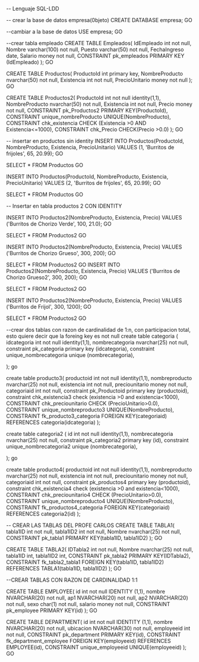 -- Lenguaje SQL-LDD

-- crear la base de datos empresa(0bjeto)
CREATE DATABASE empresa;
GO

--cambiar a la base de datos
USE empresa;
GO

--crear tabla empleado
CREATE TABLE Empleados(
 IdEmpleado int not null,
 Nombre varchar(100) not null,
 Puesto varchar(50) not null,
 FechaIngreso date,
 Salario money not null,
 CONSTRAINT pk_empleados
 PRIMARY KEY (IdEmpleado)
);
 GO


 CREATE TABLE Productos(
  ProductoId int primary key,
  NombreProducto nvarchar(50) not null,
  Existencia int not null,
  PrecioUnitario money not null
 );
 GO

 CREATE TABLE Productos2(
  ProductoId int not null identity(1,1),
  NombreProducto nvarchar(50) not null,
  Existencia int not null,
  Precio money not null,
  CONSTRAINT pk_Productos2 PRIMARY KEY(ProductoId),
  CONSTRAINT unique_nombreProducto UNIQUE(NombreProducto),
  CONSTRAINT chk_existencia CHECK (Existencia >0 AND Existencia<=1000),
  CONSTRAINT chk_Precio CHECK(Precio >0.0)
 );
 GO

 -- insertar en productos sin identity
 INSERT INTO Productos(ProductoId, NombreProducto, Existencia, PrecioUnitario)
 VALUES (1, 'Burritos de frijoles', 65, 20.99);
 GO
 
 SELECT * FROM Productos
 GO

 INSERT INTO Productos(ProductoId, NombreProducto, Existencia, PrecioUnitario)
 VALUES (2, 'Burritos de frijoles', 65, 20.99);
 GO
 
 SELECT * FROM Productos
 GO

 -- Insertar en tabla productos 2 CON IDENTITY

 INSERT INTO Productos2(NombreProducto, Existencia, Precio)
 VALUES ('Burritos de Chorizo Verde', 100, 21.0);
 GO
 
 SELECT * FROM Productos2
 GO

  INSERT INTO Productos2(NombreProducto, Existencia, Precio)
 VALUES ('Burritos de Chorizo Grueso', 300, 200);
 GO
 
 SELECT * FROM Productos2
 GO
  INSERT INTO Productos2(NombreProducto, Existencia, Precio)
 VALUES ('Burritos de Chorizo Grueso2', 300, 200);
 GO
 
 SELECT * FROM Productos2
 GO

 INSERT INTO Productos2(NombreProducto, Existencia, Precio)
 VALUES ('Burritos de Frijol', 300, 1200);
 GO
 
 SELECT * FROM Productos2
 GO

--crear  dos tablas con razon de cardinalidad de 1:n, con participacion total, esto quiere decir que la foreing key es not null
 create table categoria (
 idcategoria int not null identity(1,1),
 nombrecategoria nvarchar(25) not null,
 constraint pk_categoria
 primary key (idcategoria),
 constraint unique_nombrecategoria
 unique (nombrecategoria),

 );
 go

 create table producto3(
 productoid int not null identity(1,1),
 nombreproducto nvarchar(25) not null,
 existencia int not null,
 preciounitario money not null,
 categoriaid int not null,
 constraint pk_Productoid
 primary key (productoid),
 constraint chk_existencia3
check (existencia >0 and existencia<1000),
CONSTRAINT chk_preciounitario
CHECK (PrecioUnitario>0.0),
CONSTRAINT unique_nombreproducto3
UNIQUE(NombreProducto),
CONSTRAINT fk_producto3_categoria
FOREIGN KEY(categoriaid)
REFERENCES categoria(idcategoria)
 );



create table categoria2 (
 id int not null identity(1,1),
 nombrecategoria nvarchar(25) not null,
 constraint pk_categoria2
 primary key (id),
 constraint unique_nombrecategoria2
 unique (nombrecategoria),

 );
 go

 create table producto4(
 productoid int not null identity(1,1),
 nombreproducto nvarchar(25) not null,
 existencia int not null,
 preciounitario money not null,
 categoriaid int not null,
 constraint pk_productos4
 primary key (productoid),
 constraint chk_existencia4
check (existencia >0 and existencia<1000),
CONSTRAINT chk_preciounitario4
CHECK (PrecioUnitario>0.0),
CONSTRAINT unique_nombreproducto4
UNIQUE(NombreProducto),
CONSTRAINT fk_productos4_categoria
FOREIGN KEY(categoriaid)
REFERENCES categoria2(id)
 );


 -- CREAR LAS TABLAS DEL PROFE CARLOS
 CREATE TABLE TABLA1(
    tabla1ID int not null,
    tabla1ID2 int not null,
    Nombre nvarchar(25) not null,
    CONSTRAINT pk_tabla1
    PRIMARY KEY(tabla1ID, tabla1ID2)
 );
 GO


 CREATE TABLE TABLA2(
    IDTabla2 int not null,
    Nombre nvarchar(25) not null,
    tabla1ID int,
    tabla1ID2 int,
    CONSTRAINT pk_tabla2
    PRIMARY KEY(IDTabla2),
    CONSTRAINT fk_tabla2_tabla1
    FOREIGN KEY(tabla1ID, tabla1ID2)
    REFERENCES TABLA1(tabla1ID, tabla1ID2)
 );
 GO


 --CREAR TABLAS CON RAZON DE CARDINALIDAD 1:1

 CREATE TABLE EMPLOYEE(
    id int not null IDENTITY (1,1),
    nombre NVARCHAR(20) not null,
    ap1 NVARCHAR(20) not null,
    ap2 NVARCHAR(20) not null,
    sexo char(1) not null,
    salario money not null,
    CONSTRAINT pk_employee
    PRIMARY KEY(id)
 );
 GO

 CREATE TABLE DEPARTMENT(
    id int not null IDENTITY (1,1),
    nombre NVARCHAR(20) not null,
    ubicacion NVARCHAR(30) not null,
    employeeid int not null,
    CONSTRAINT pk_department
    PRIMARY KEY(id),
    CONSTRAINT fk_department_employee
    FOREIGN KEY(employeeid)
    REFERENCES EMPLOYEE(id),
    CONSTRAINT unique_employeeid
    UNIQUE(employeeid)
 );
 GO